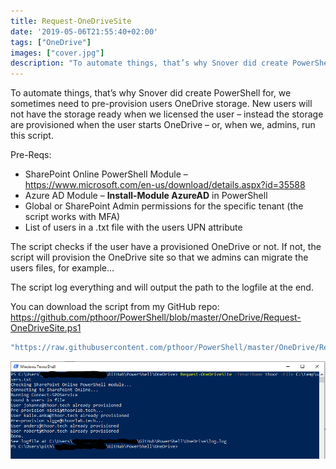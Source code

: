 ```yaml
---
title: Request-OneDriveSite
date: '2019-05-06T21:55:40+02:00'
tags: ["OneDrive"]
images: ["cover.jpg"]
description: "To automate things, that’s why Snover did create PowerShell for, we sometimes need to pre-provision users OneDrive storage..."
---
```

To automate things, that’s why Snover did create PowerShell for, we sometimes need to pre-provision users OneDrive storage. New users will not have the storage ready when we licensed the user – instead the storage are provisioned when the user starts OneDrive – or, when we, admins, run this script.

Pre-Reqs:

- SharePoint Online PowerShell Module –   
  <https://www.microsoft.com/en-us/download/details.aspx?id=35588>
- Azure AD Module – **Install-Module AzureAD** in PowerShell
- Global or SharePoint Admin permissions for the specific tenant (the script works with MFA)
- List of users in a .txt file with the users UPN attribute
 
The script checks if the user have a provisioned OneDrive or not. If not, the script will provision the OneDrive site so that we admins can migrate the users files, for example…

The script log everything and will output the path to the logfile at the end.

You can download the script from my GitHub repo:   
<https://github.com/pthoor/PowerShell/blob/master/OneDrive/Request-OneDriveSite.ps1>

 ```powershell
"https://raw.githubusercontent.com/pthoor/PowerShell/master/OneDrive/Request-OneDriveSite.ps1"
```

![](./request-onedrivesite.png)